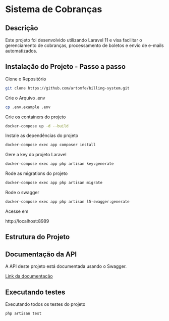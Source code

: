 # Sistema de Cobranças

## Descrição

Este projeto foi desenvolvido utilizando Laravel 11 e visa facilitar o gerenciamento de cobranças, processamento de boletos e envio de e-mails automatizados.

## Instalação do Projeto - Passo a passo

Clone o Repositório
```sh
git clone https://github.com/artomfe/billing-system.git
```

Crie o Arquivo .env 
```sh
cp .env.example .env
```

Crie os containers do projeto
```sh
docker-compose up -d --build
```

Instale as dependências do projeto
```sh
docker-compose exec app composer install
```

Gere a key do projeto Laravel
```sh
docker-compose exec app php artisan key:generate
```

Rode as migrations do projeto
```sh
docker-compose exec app php artisan migrate
```

Rode o swagger
```sh
docker-compose exec app php artisan l5-swagger:generate
```

Acesse em

http://localhost:8989

## Estrutura do Projeto

## Documentação da API

A API deste projeto está documentada usando o Swagger.

[Link da documentação](http://localhost:8989/api/docs)

## Executando testes

Executando todos os testes do projeto
```sh
php artisan test
```
